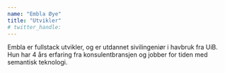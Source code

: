 ```yaml
---
name: "Embla Øye"
title: "Utvikler"
# twitter_handle: 
---
```

Embla er fullstack utvikler, og er utdannet sivilingeniør i havbruk fra UiB. Hun har 4 års erfaring fra konsulentbransjen og jobber for tiden med semantisk teknologi.
